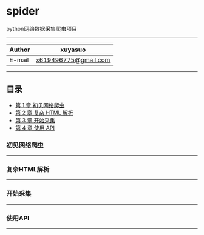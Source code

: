 spider
==================
python网络数据采集爬虫项目


****
	
|Author|xuyasuo|
|---|---
|E-mail|x619496775@gmail.com


****
## 目录
* [第 1 章 初见网络爬虫](#初见网络爬虫)
* [第 2 章 复杂 HTML 解析](#复杂HTML解析)
* [第 3 章 开始采集](#开始采集)
* [第 4 章 使用 API](#使用API)


### 初见网络爬虫
-------------


### 复杂HTML解析
------------


### 开始采集
--------------


### 使用API
-------------
